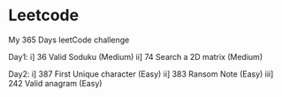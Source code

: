 # Leetcode
My 365 Days leetCode challenge

Day1:
    i] 36 Valid Soduku (Medium)
   ii] 74 Search a 2D matrix (Medium)
    
Day2:
    i] 387 First Unique character (Easy)
   ii] 383 Ransom Note (Easy)
  iii] 242 Valid anagram (Easy)
